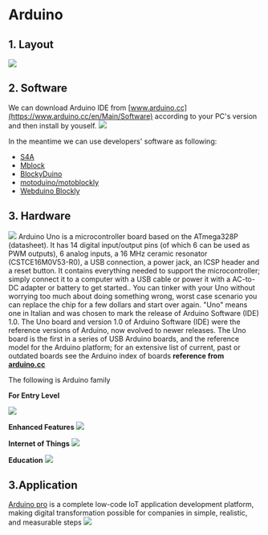 # Arduino

## 1. Layout
![](https://gitlab.com/picbed/bed/uploads/88dcd4c744fc2bffefb9d28712d87114/UNO-TH_Rev3e_sch.jpg)

## 2. Software
We can download Arduino IDE from [www.arduino.cc](https://www.arduino.cc/en/Main/Software) according to your PC's version and then install by youself.
![](https://gitlab.com/picbed/bed/uploads/fc43aa8769dd9935106558474b9dc073/arduino_ui.png
)

In the meantime we can use developers' software as following:

* [S4A](http://s4a.cat/)
* [Mblock](https://www.mblock.cc/zh-cn/)
* [BlockyDuino](https://sourceforge.net/projects/blocklyduinoenhanced/?css-reload=1)
* [motoduino/motoblockly](https://www.motoduino.com/motoblockly/)
* [Webduino Blockly](https://bit.webduino.io/blockly/?lang=zh-hant)

## 3. Hardware


![](https://gitlab.com/picbed/bed/uploads/9d4306ae40072cc40857177a01d4f73c/a000066_featured_5.jpg
)
Arduino Uno is a microcontroller board based on the ATmega328P (datasheet). It has 14 digital input/output pins (of which 6 can be used as PWM outputs), 6 analog inputs, a 16 MHz ceramic resonator (CSTCE16M0V53-R0), a USB connection, a power jack, an ICSP header and a reset button. It contains everything needed to support the microcontroller; simply connect it to a computer with a USB cable or power it with a AC-to-DC adapter or battery to get started.. You can tinker with your Uno without worrying too much about doing something wrong, worst case scenario you can replace the chip for a few dollars and start over again. 
"Uno" means one in Italian and was chosen to mark the release of Arduino Software (IDE) 1.0. The Uno board and version 1.0 of Arduino Software (IDE) were the reference versions of Arduino, now evolved to newer releases. The Uno board is the first in a series of USB Arduino boards, and the reference model for the Arduino platform; for an extensive list of current, past or outdated boards see the Arduino index of boards
**reference from [arduino.cc](https://store.arduino.cc/usa/arduino-uno-rev3)**

The following is Arduino  family


**For Entry Level**

![](https://gitlab.com/picbed/bed/uploads/fc61573ce94379ade9d85767694ae594/WX20200414-203551_2x.png
)

**Enhanced Features**
![](https://gitlab.com/picbed/bed/uploads/06f5cc98202d7b25f69f2c09bca24463/WX20200414-203618_2x.png)

**Internet of Things**
![](https://gitlab.com/picbed/bed/uploads/d12b7147bb3be32e74eb2c01125bc710/WX20200414-203634_2x.png)

**Education**
![](https://gitlab.com/picbed/bed/uploads/a49e751018cf2dc054795a7fca38f72f/WX20200414-203646_2x.png)







## 3.Application
[Arduino pro](https://www.arduino.cc/pro) is a complete low-code IoT application development platform, making digital transformation possible for companies in simple, realistic, and measurable steps
![](https://gitlab.com/picbed/bed/uploads/e2ef968d0082d3e31fb685c4e83495fe/1586900339815.jpg)



